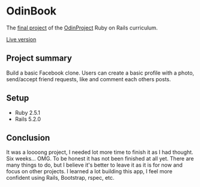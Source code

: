 # OdinBook

The [final project](https://www.theodinproject.com/courses/ruby-on-rails/lessons/final-project?ref=lnav) of the [OdinProject](https://www.theodinproject.com/courses/ruby-on-rails) Ruby on Rails curriculum.

[Live version](https://mysterious-retreat-45234.herokuapp.com/)

## Project summary
Build a basic Facebook clone. Users can create a basic profile with a photo, send/accept friend requests, like and comment each others posts.

## Setup
- Ruby 2.5.1
- Rails 5.2.0

## Conclusion

It was a loooong project, I needed lot more time to finish it as I had thought. Six weeks... OMG. To be honest it has not been finished at all yet. There are many things to do, but I believe it's better to leave it as it is for now and focus on other projects. I learned a lot building this app, I feel more confident using Rails, Bootstrap, rspec, etc.
